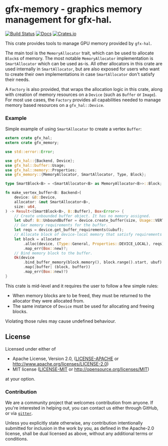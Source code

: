 
# gfx-memory - graphics memory management for gfx-hal.
[![Build Status](https://travis-ci.org/gfx-rs/gfx-memory.svg)](https://travis-ci.org/gfx-rs/gfx-memory)
[![Docs](https://docs.rs/gfx-memory/badge.svg)](https://docs.rs/gfx-memory)
[![Crates.io](https://img.shields.io/crates/v/gfx-memory.svg?maxAge=2592000)](https://crates.io/crates/gfx-memory)

This crate provides tools to manage GPU memory provided by `gfx-hal`.

The main tool is the `MemoryAllocator` trait, which can be used to allocate `Block`s of memory.
The most notable `MemoryAllocator` implementation is `SmartAllocator` which can be used as-is.
All other allocators in this crate are used internally in `SmartAllocator`, but are also exposed 
for users who want to create their own implementations in case `SmartAllocator` don't satisfy their needs.

A `Factory` is also provided, that wraps the allocation logic in this crate, along with creation of memory resources
on a `Device` (such as `Buffer` or `Image`). For most use cases, the `Factory` provides all capabilities needed to 
manage memory based resources on a `gfx_hal::Device`.

### Example 

Simple example of using `SmartAllocator` to create a vertex `Buffer`:

```rust
extern crate gfx_hal;
extern crate gfx_memory;

use std::error::Error;

use gfx_hal::{Backend, Device};
use gfx_hal::buffer::Usage;
use gfx_hal::memory::Properties;
use gfx_memory::{MemoryAllocator, SmartAllocator, Type, Block};

type SmartBlock<B> = <SmartAllocator<B> as MemoryAllocator<B>>::Block;

fn make_vertex_buffer<B: Backend>(
    device: &B::Device,
    allocator: &mut SmartAllocator<B>,
    size: u64,
) -> Result<(SmartBlock<B>, B::Buffer), Box<Error>> {
    // Create unbounded buffer object. It has no memory assigned.
    let ubuf: B::UnboundBuffer = device.create_buffer(size, Usage::VERTEX).map_err(Box::new)?;
    // Ger memory requirements for the buffer.
    let reqs = device.get_buffer_requirements(&ubuf);
    // Allocate block of device-local memory that satisfy requirements for buffer.
    let block = allocator
        .alloc(device, (Type::General, Properties::DEVICE_LOCAL), reqs)
        .map_err(Box::new)?;
    // Bind memory block to the buffer.
    Ok(device
        .bind_buffer_memory(block.memory(), block.range().start, ubuf)
        .map(|buffer| (block, buffer))
        .map_err(Box::new)?)
}

```

This crate is mid-level and it requires the user to follow a few simple rules:

* When memory blocks are to be freed, they must be returned to the allocator they were allocated from.
* The same instance of `Device` must be used for allocating and freeing blocks.

Violating those rules may cause undefined behaviour.

## License

Licensed under either of

 * Apache License, Version 2.0, ([LICENSE-APACHE](LICENSE-APACHE) or http://www.apache.org/licenses/LICENSE-2.0)
 * MIT license ([LICENSE-MIT](LICENSE-MIT) or http://opensource.org/licenses/MIT)

at your option.

### Contribution

We are a community project that welcomes contribution from anyone. If you're interested in helping out, you can contact 
us either through GitHub, or via [`gitter`](https://gitter.im/gfx-rs/gfx).

Unless you explicitly state otherwise, any contribution intentionally submitted
for inclusion in the work by you, as defined in the Apache-2.0 license, shall be dual licensed as above, without any
additional terms or conditions.

